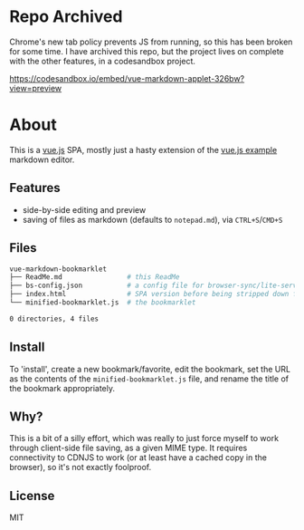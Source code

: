 # Repo Archived

Chrome's new tab policy prevents JS from running, so this has been broken for some time. I have archived this repo, but the project lives on complete with the other features, in a codesandbox project.

https://codesandbox.io/embed/vue-markdown-applet-326bw?view=preview

# About

This is a [vue.js](https://vuejs.org/) SPA, mostly just a hasty extension of the [vue.js example](https://vuejs.org/examples/) markdown editor.

## Features

- side-by-side editing and preview
- saving of files as markdown (defaults to `notepad.md`), via `CTRL+S`/`CMD+S`

## Files

```bash
vue-markdown-bookmarklet
├── ReadMe.md                # this ReadMe
├── bs-config.json           # a config file for browser-sync/lite-server
├── index.html               # SPA version before being stripped down for bookmarklet
└── minified-bookmarklet.js  # the bookmarklet

0 directories, 4 files
```

## Install

To 'install', create a new bookmark/favorite, edit the bookmark, set the URL as the contents of the `minified-bookmarklet.js` file, and rename the title of the bookmark appropriately.

<!-- doesn't work on GitHub
Alternatively, drag the following link to your bookmarks/favorites bar:

<a href="data:text/html, <html><head><meta charset='utf-8'><title>MD Editor | Web Notepad</title><style type='text/css'>html, body, #editor {margin: 0 auto;height: 100%;font-family: 'Helvetica Neue', Arial, sans-serif;color: #333;} * {-webkit-transition: all linear 1s;} body {padding:2rem;} .label-row {width: 100%;display: block;border-bottom: 1px solid #4e4e4e;} .label-row span {width: 49%;display: inline-block;color: #4e4e4e;text-align: center;} textarea, #editor div {display: inline-block;width: 49%;height: 100%;vertical-align: top;-webkit-box-sizing: border-box;-moz-box-sizing: border-box;box-sizing: border-box;padding: 0 20px;} textarea {border: none;border-right: 1px solid #ccc;resize: none;outline: none;background-color: #f6f6f6;font-size: 14px;font-family: 'Monaco', courier, monospace;padding: 20px;} code {color: #f66;}</style></head><body><div id='editor'><textarea id='sourceMd' v-model='input' debounce='300'></textarea><div v-html='input | marked'></div></div><a download='notepad.md' id='downloadlink' style='display: none'>Download</a><script type='text/javascript' src='https://cdnjs.cloudflare.com/ajax/libs/marked/0.3.2/marked.min.js'></script><script type='text/javascript' src='https://cdnjs.cloudflare.com/ajax/libs/vue/1.0.24/vue.min.js'></script><script type='text/javascript'>var textFile=null,makeTextFile=function(e){var t=new Blob([e],{type:'text/markdown'});return null!==textFile&&window.URL.revokeObjectURL(textFile),textFile=window.URL.createObjectURL(t)},create=document.getElementById('create'),textbox=document.getElementById('sourceMd');document.addEventListener('keydown',function(e){if(83==e.keyCode&&(navigator.platform.match('Mac')?e.metaKey:e.ctrlKey)){e.preventDefault();var t=window.prompt('save file as (notepad.md)?');t=t||'notepad.md',!t.indexOf('.md')>-1&&(t+='.md');var a=document.getElementById('downloadlink');a.setAttribute('download',t),a.href=makeTextFile(textbox.value),a.click()}},!1),marked.setOptions({renderer:new marked.Renderer,gfm:!0,tables:!0,breaks:!1,pedantic:!1,sanitize:!0,smartLists:!0,smartypants:!1});var vm=new Vue({el:'#editor',data:{input:'# Hasty MD Notepad'},filters:{marked:marked}});</script>
">vue md notepad</a>
-->

## Why?

This is a bit of a silly effort, which was really to just force myself to work through client-side file saving, as a given MIME type. It requires connectivity to CDNJS to work (or at least have a cached copy in the browser), so it's not exactly foolproof.

## License

MIT
